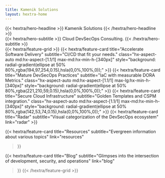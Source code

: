 ```yaml
---
title: Kamenik Solutions
layout: hextra-home
---
```


<div class="hx-mt-6 hx-mb-6">
{{< hextra/hero-headline >}}
  Kamenik Solutions
{{< /hextra/hero-headline >}}
</div>

<div class="hx-mb-12">
{{< hextra/hero-subtitle >}}
  Cloud DevSecOps Consulting.
{{< /hextra/hero-subtitle >}}
</div>

<!--
<div class="hx-mb-6">
Take control of your infrastructure:
{{< hextra/hero-button text="Get Started" link="about" >}}
</div>
-->

<div class="hx-mt-6"></div>
<!--
image="images/hextra-doc.webp"
imageClass="hx-top-[40%] hx-left-[24px] hx-w-[180%] sm:hx-w-[110%] dark:hx-opacity-80"
-->
{{< hextra/feature-grid >}}
  {{< hextra/feature-card
    title="Accelerate Software Delivery"
    subtitle="CI/CD that fit your needs."
    class="hx-aspect-auto md:hx-aspect-[1.1/1] max-md:hx-min-h-[340px]"
    style="background: radial-gradient(ellipse at 50% 80%,rgba(194,97,254,0.15),hsla(0,0%,100%,0));"
  >}}
  {{< hextra/feature-card
    title="Mature DevSecOps Practices"
    subtitle="IaC with measurable DORA Metrics."
    class="hx-aspect-auto md:hx-aspect-[1.1/1] max-lg:hx-min-h-[340px]"
    style="background: radial-gradient(ellipse at 50% 80%,rgba(221,210,59,0.15),hsla(0,0%,100%,0));"
  >}}
  {{< hextra/feature-card
    title="Secure Cloud Infrastructure"
    subtitle="Golden Templates and CSPM integration."
    class="hx-aspect-auto md:hx-aspect-[1.1/1] max-md:hx-min-h-[340px]"
    style="background: radial-gradient(ellipse at 50% 80%,rgba(142,53,74,0.15),hsla(0,0%,100%,0));"
  >}}
  {{< hextra/feature-card
    title="Radar"
    subtitle="Visual categorization of the DevSecOps ecosystem"
    link="radar"
  >}}

  {{< hextra/feature-card
    title="Resources"
    subtitle="Evergreen information about various topics"
    link="resources"
  >}}

  {{< hextra/feature-card
    title="Blog"
    subtitle="Glimpses into the intersection of development, security, and operations"
    link="blog"
  >}}
{{< /hextra/feature-grid >}}
